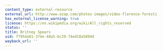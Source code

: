 ```yaml
---
content_type: external-resource
external_url: http://www.ozap.com/photos-images/video-florence-foresti-incarne-britney-spears-4438341.html
has_external_license_warning: true
license: https://en.wikipedia.org/wiki/All_rights_reserved
status: ''
title: Britney Spears
uid: f795da81-374e-48a5-bc29-74ed18a5894d
wayback_url: ''
---
```

